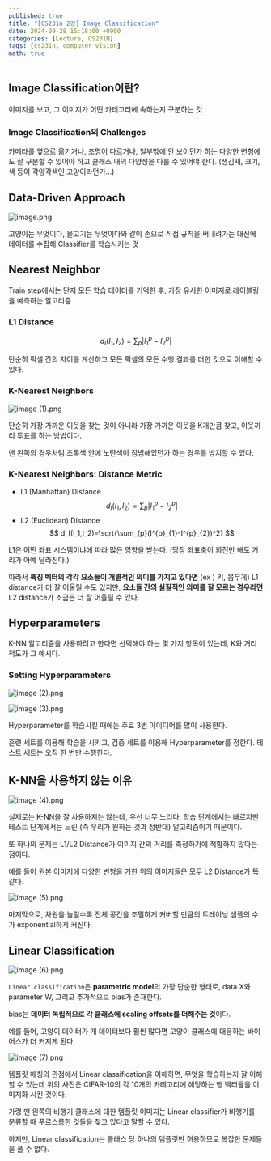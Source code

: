 ```yaml
---
published: true
title: "[CS231n 2강] Image Classification"
date: 2024-09-28 15:18:00 +0900
categories: [Lecture, CS231N]
tags: [cs231n, computer vision]
math: true
---
```


## Image Classification이란?

이미지를 보고, 그 이미지가 어떤 카테고리에 속하는지 구분하는 것

### Image Classification의 Challenges

카메라를 옆으로 옮기거나, 조명이 다르거나, 일부밖에 안 보이던가 하는 다양한 변형에도 잘 구분할 수 있어야 하고 클래스 내의 다양성을 다룰 수 있어야 한다. (생김새, 크기, 색 등이 각양각색인 고양이라던가…)

## Data-Driven Approach

![image.png](/assets/img/cs231n-lecture-2/image.png)

고양이는 무엇이다, 물고기는 무엇이다와 같이 손으로 직접 규칙을 써내려가는 대신에 데이터를 수집해 Classifier를 학습시키는 것

## Nearest Neighbor

Train step에서는 단지 모든 학습 데이터를 기억한 후, 가장 유사한 이미지로 레이블링을 예측하는 알고리즘

### L1 Distance

$$
d_I(I_1,I_2)=\sum_{p}|I^{p}_{1}-I^{p}_{2}|
$$

단순히 픽셀 간의 차이를 계산하고 모든 픽셀의 모든 수행 결과를 더한 것으로 이해할 수 있다.

### K-Nearest Neighbors

![image (1).png](</assets/img/cs231n-lecture-2/image (1).png>)

단순히 가장 가까운 이웃을 찾는 것이 아니라 가장 가까운 이웃을 K개만큼 찾고, 이웃끼리 투표를 하는 방법이다.

맨 왼쪽의 경우처럼 초록색 안에 노란색이 침범해있던가 하는 경우를 방지할 수 있다.

### K-Nearest Neighbors: Distance Metric

- L1 (Manhattan) Distance
  $$
  d_I(I_1,I_2)=\sum_{p}|I^{p}_{1}-I^{p}_{2}|
  $$
- L2 (Euclidean) Distance
  $$
  d_I(I_1,I_2)=\sqrt{\sum_{p}(I^{p}_{1}-I^{p}_{2})^2}
  $$

L1은 어떤 좌표 시스템이냐에 따라 많은 영향을 받는다. (당장 좌표축이 회전만 해도 거리가 아예 달라진다.)

따라서 **특징 벡터의 각각 요소들이 개별적인 의미를 가지고 있다면** (ex ) 키, 몸무게) L1 distance가 더 잘 어울릴 수도 있지만, **요소들 간의 실질적인 의미를 잘 모르는 경우라면** L2 distance가 조금은 더 잘 어울릴 수 있다.

## Hyperparameters

K-NN 알고리즘을 사용하려고 한다면 선택해야 하는 몇 가지 항목이 있는데, K와 거리척도가 그 예시다.

### Setting Hyperparameters

![image (2).png](</assets/img/cs231n-lecture-2/image (2).png>)

![image (3).png](</assets/img/cs231n-lecture-2/image (3).png>)

Hyperparameter를 학습시킬 때에는 주로 3번 아이디어를 많이 사용한다.

훈련 세트를 이용해 학습을 시키고, 검증 세트를 이용해 Hyperparameter를 정한다. 테스트 세트는 오직 한 번만 수행한다.

## K-NN을 사용하지 않는 이유

![image (4).png](</assets/img/cs231n-lecture-2/image (4).png>)

실제로는 K-NN을 잘 사용하지는 않는데, 우선 너무 느리다. 학습 단계에서는 빠르지만 테스트 단계에서는 느린 (즉 우리가 원하는 것과 정반대) 알고리즘이기 때문이다.

또 하나의 문제는 L1/L2 Distance가 이미지 간의 거리를 측정하기에 적합하지 않다는 점이다.

예를 들어 원본 이미지에 다양한 변형을 가한 위의 이미지들은 모두 L2 Distance가 똑같다.

![image (5).png](</assets/img/cs231n-lecture-2/image (5).png>)

마지막으로, 차원을 늘릴수록 전체 공간을 조밀하게 커버할 만큼의 트레이닝 샘플의 수가 exponential하게 커진다.

## Linear Classification

![image (6).png](</assets/img/cs231n-lecture-2/image (6).png>)

`Linear classification`은 **parametric model**의 가장 단순한 형태로, data X와 parameter W, 그리고 추가적으로 bias가 존재한다.

bias는 **데이터 독립적으로 각 클래스에 scaling offsets를 더해주는 것**이다.

예를 들어, 고양이 데이터가 개 데이터보다 훨씬 많다면 고양이 클래스에 대응하는 바이어스가 더 커지게 된다.

![image (7).png](</assets/img/cs231n-lecture-2/image (7).png>)

템플릿 매칭의 관점에서 Linear classification을 이해하면, 무엇을 학습하는지 잘 이해할 수 있는데 위의 사진은 CIFAR-10의 각 10개의 카테고리에 해당하는 행 벡터들을 이미지화 시킨 것이다.

가령 맨 왼쪽의 비행기 클래스에 대한 템플릿 이미지는 Linear classifier가 비행기를 분류할 때 푸르스름한 것들을 찾고 있다고 말할 수 있다.

하지만, Linear classification는 클래스 당 하나의 템플릿만 허용하므로 복잡한 문제들을 풀 수 없다.
